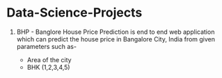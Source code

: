 # Data-Science-Projects
  1. BHP - Banglore House Price Prediction is end to end web application which can predict the house price in Bangalore City, India from given parameters such as-
    
     * Area of the city
     * BHK (1,2,3,4,5)
   
